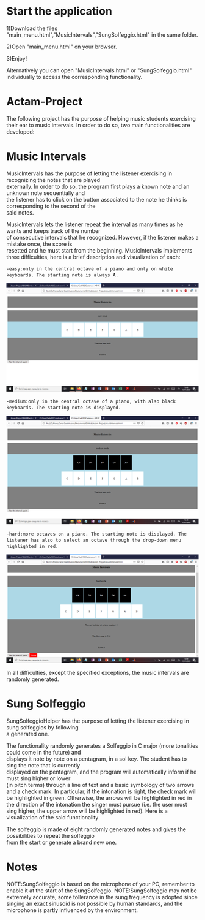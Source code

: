 # Start the application

1)Download the files "main_menu.html","MusicIntervals","SungSolfeggio.html" in the same folder.

2)Open "main_menu.html" on your browser.

3)Enjoy!

Alternatively you can open "MusicIntervals.html" or "SungSolfeggio.html" individually to access the
corresponding functionality.


# Actam-Project

The following project has the purpose of helping music students exercising their ear to music intervals.
In order to do so, two main functionalities are developed:

# Music Intervals

MusicIntervals has the purpose of letting the listener exercising in recognizing the notes that are played      
externally. In order to do so, the program first plays a known note and an unknown note sequentially and          
the listener has to click on the button associated to the note he thinks is corresponding to the second of the    
said notes.                                                                                                       
                                                                                                                  
MusicIntervals lets the listener repeat the interval as many times as he wants and keeps track of the number      
of consecutive intervals that he recognized. However, if the listener makes a mistake once, the score is         
resetted and he must start from the beginning.
MusicIntervals implements three difficulties, here is a brief description and visualization of each:                                                                     
                                                                                                                  
	-easy:only in the central octave of a piano and only on white keyboards. The starting note is always A.
![text alt](https://github.com/CharlieChaplin1947/Actam-Project/blob/master/images/EasyMode.png)
                                                                                                                  
	-medium:only in the central octave of a piano, with also black keyboards. The starting note is displayed.
![text alt](https://github.com/CharlieChaplin1947/Actam-Project/blob/master/images/MediumMode.png)

                                                                                                                  
	-hard:more octaves on a piano. The starting note is displayed. The listener has also to select an octave through the drop-down menu highlighted in red.
![text alt](https://github.com/CharlieChaplin1947/Actam-Project/blob/master/images/HardMode.png)

                                                                                                                  
In all difficulties, except the specified exceptions, the music intervals are randomly generated.                 
                                                                                                                  
                                                                                                                  
# Sung Solfeggio

SungSolfeggioHelper has the purpose of letting the listener exercising in sung solfeggios by following          
a generated one.                                                                                                  
                                                                                                                  
The functionality randomly generates a Solfeggio in C major (more tonalities could come in the future) and        
displays it note by note on a pentagram, in a sol key. The student has to sing the note that is currently         
displayed on the pentagram, and the program will automatically inform if he must sing higher or lower             
(in pitch terms) through a line of text and a basic symbology of two arrows and a check mark. In particular, if the intonation is right, the check mark will be highlighted in green. Otherwise, the arrows will be highlighted in red in the direction of the intonation the singer must pursue (i.e. the user must sing higher, the upper arrow will be highlighted in red).
Here is a visualization of the said functionality
                                                                                                                  
The solfeggio is made of eight randomly generated notes and gives the possibilities to repeat the solfeggio       
from the start or generate a brand new one.                                                                       
                                                                                                                  
# Notes

NOTE:SungSolfeggio is based on the microphone of your PC, remember to enable it at the start of the SungSolfeggio.
NOTE:SungSolfeggio may not be extremely accurate, some tollerance in the sung frequency is adopted since singing
an exact sinusoid is not possible by human standards, and the microphone is partly influenced by the environment.
